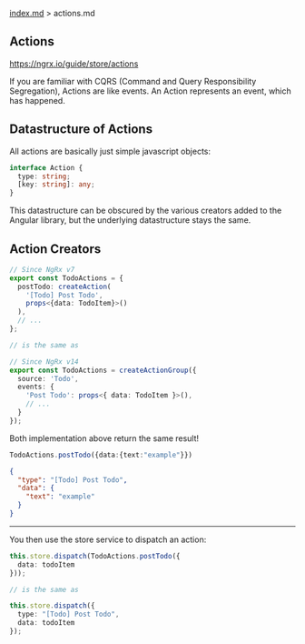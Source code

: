 [index.md](../index.md) > actions.md

## Actions

https://ngrx.io/guide/store/actions

If you are familiar with CQRS (Command and Query Responsibility Segregation), Actions are like events. An Action represents an event, which has happened.

## Datastructure of Actions

All actions are basically just simple javascript objects:

```typescript
interface Action {
  type: string;
  [key: string]: any;
}
```

This datastructure can be obscured by the various creators added to the Angular library, but the underlying datastructure stays the same.

## Action Creators

```typescript
// Since NgRx v7
export const TodoActions = {
  postTodo: createAction(
    '[Todo] Post Todo',
    props<{data: TodoItem}>()
  ),
  // ...
};

// is the same as

// Since NgRx v14
export const TodoActions = createActionGroup({
  source: 'Todo',
  events: {
    'Post Todo': props<{ data: TodoItem }>(),
    // ...
  }
});
```

Both implementation above return the same result!

```typescript
TodoActions.postTodo({data:{text:"example"}})
```
```json
{
  "type": "[Todo] Post Todo",
  "data": {
    "text": "example"
  }
}
```

---

You then use the store service to dispatch an action:

```typescript
this.store.dispatch(TodoActions.postTodo({
  data: todoItem
}));

// is the same as

this.store.dispatch({
  type: "[Todo] Post Todo",
  data: todoItem
});
```
